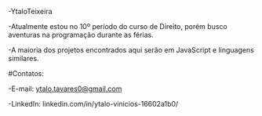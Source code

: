 -YtaloTeixeira

-Atualmente estou no 10º período do curso de Direito, porém busco aventuras na programação durante as férias.

-A maioria dos projetos encontrados aqui serão em JavaScript e linguagens similares.

#Contatos:

-E-mail: ytalo.tavares0@gmail.com

-LinkedIn: linkedin.com/in/ytalo-vinicios-16602a1b0/
